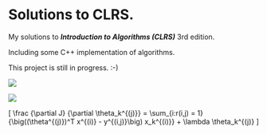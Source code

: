 # Solutions to CLRS.

My solutions to **_Introduction to Algorithms (CLRS)_** 3rd edition.

Including some C++ implementation of algorithms.

This project is still in progress. :-)

![](https://camo.githubusercontent.com/cb86c4b7d4421e6105c95fd968fc855551c65098/68747470733a2f2f75706c6f61642e77696b696d656469612e6f72672f77696b6970656469612f656e2f342f34312f436c7273332e6a706567)


<img src="http://latex.codecogs.com/gif.latex?\frac{\partial J}{\partial \theta_k^{(j)}}=\sum_{i:r(i,j)=1}{\big((\theta^{(j)})^Tx^{(i)}-y^{(i,j)}\big)x_k^{(i)}}+\lambda \theta_k^{(j)}" />

\[
\frac {\partial J} {\partial \theta_k^{(j)}} = \sum_{i:r(i,j) = 1} {\big((\theta^{(j)})^T x^{(i)} - y^{(i,j)}\big) x_k^{(i)}} + \lambda \theta_k^{(j)}
\]
